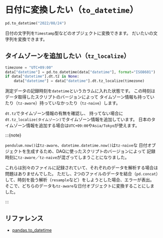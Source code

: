 # 日付に変換したい（``to_datetime``）

```python
pd.to_datetime("2022/08/24")
```

日付の文字列を``Timestamp``型などのオブジェクトに変換できます。
だいたいの文字列を変換できます。

## タイムゾーンを追加したい（``tz_localize``）

```python
timezone = "UTC+09:00"
data["datetime"] = pd.to_datetime(data["datetime"], format="ISO8601")
if data["datetime"].dt.tz is None:
    data["datetime"] = data["datetime"].dt.tz_localize(timezone)
```

測定データの記録時刻を``datetime``というカラムに入れた状態です。
この時刻はデータ取得したスクリプトのバージョンによって
タイムゾーン情報も持っていたり（``tz-aware``）持っていなかったり（``tz-naive``）します。

``dt.tz``でタイムゾーン情報の有無を確認し、
持ってない場合に``dt.tz_localize(タイムゾーン)``でタイムゾーン情報を追加しています。
日本のタイムゾーン情報を追加する場合は``UTC+09:00``や``Asia/Tokyo``が使えます。

:::{note}

``pendulum.now()``は``tz-aware``、``datetime.datetime.now()``は``tz-naive``な
日付オブジェクトを生成するため、DAQに使ったスクリプトのバージョンによって
記録時刻に``tz-aware``／``tz-naive``が混ざってしまうことになりました。

これらは別々のファイルに記録されていて、それぞれのデータを解析する場合は問題はありませんでした。
ただし、2つのファイルのデータを結合（``pd.concat``）して、時刻を扱う解析（``resample``など）をしようとした場合、エラーが表出。
そこで、どちらのデータも``tz-aware``な日付オブジェクトに変換することにしました。

:::

## リファレンス

- [pandas.to_datetime](https://pandas.pydata.org/pandas-docs/stable/reference/api/pandas.to_datetime.html)
